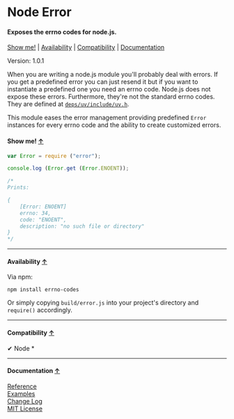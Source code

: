<a name="start"></a>

Node Error
==========

#### Exposes the errno codes for node.js. ####

[Show me!](#showme) | [Availability](#availability) | [Compatibility](#compatibility) | [Documentation](#documentation)

Version: 1.0.1

When you are writing a node.js module you'll probably deal with errors. If you get a predefined error you can just resend it but if you want to instantiate a predefined one you need an errno code. Node.js does not expose these errors. Furthermore, they're not the standard errno codes. They are defined at [`deps/uv/include/uv.h`](https://github.com/joyent/node/blob/master/deps/uv/include/uv.h).

This module eases the error management providing predefined `Error` instances for every errno code and the ability to create customized errors.

<a name="showme"></a>
#### Show me! [↑](#start) ####

```javascript
var Error = require ("error");

console.log (Error.get (Error.ENOENT));

/*
Prints:

{
	[Error: ENOENT]
	errno: 34,
	code: "ENOENT",
	description: "no such file or directory"
}
*/
```

***

<a name="availability"></a>
#### Availability [↑](#start) ####

Via npm:

```
npm install errno-codes
```

Or simply copying `build/error.js` into your project's directory and `require()` accordingly.

***

<a name="compatibility"></a>
#### Compatibility [↑](#start) ####

✔ Node *

***

<a name="documentation"></a>
#### Documentation [↑](#start) ####
 
[Reference](https://github.com/Gagle/Node-Error/wiki/Reference)  
[Examples](https://github.com/Gagle/Node-Error/tree/master/examples)  
[Change Log](https://github.com/Gagle/Node-Error/wiki/Change-Log)  
[MIT License](https://github.com/Gagle/Node-Error/blob/master/LICENSE)